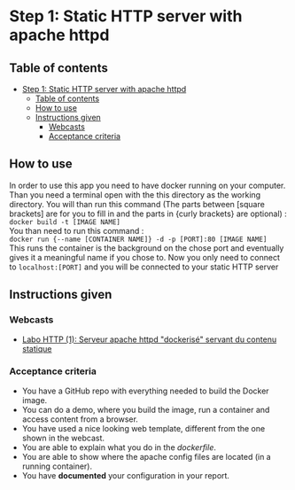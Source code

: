 # Step 1: Static HTTP server with apache httpd

## Table of contents

- [Step 1: Static HTTP server with apache httpd](#step-1-static-http-server-with-apache-httpd)
  - [Table of contents](#table-of-contents)
  - [How to use](#how-to-use)
  - [Instructions given](#instructions-given)
    - [Webcasts](#webcasts)
    - [Acceptance criteria](#acceptance-criteria)

## How to use

In order to use this app you need to have docker running on your computer. Than you need a terminal open with the this directory as the working directory. You will than run this command (The parts between \[square brackets\] are for you to fill in and the parts in {curly brackets} are optional) :  
`docker build -t [IMAGE NAME]`  
You than need to run this command :  
`docker run {--name [CONTAINER NAME]} -d -p [PORT]:80 [IMAGE NAME]`  
This runs the container is the background on the chose port and eventually gives it a meaningful name if you chose to. Now you only need to connect to `localhost:[PORT]` and you will be connected to your static HTTP server

## Instructions given

### Webcasts

- [Labo HTTP (1): Serveur apache httpd "dockerisé" servant du contenu statique](https://www.youtube.com/watch?v=XFO4OmcfI3U)

### Acceptance criteria

- You have a GitHub repo with everything needed to build the Docker image.
- You can do a demo, where you build the image, run a container and access content from a browser.
- You have used a nice looking web template, different from the one shown in the webcast.
- You are able to explain what you do in the _dockerfile_.
- You are able to show where the apache config files are located (in a running container).
- You have **documented** your configuration in your report.
